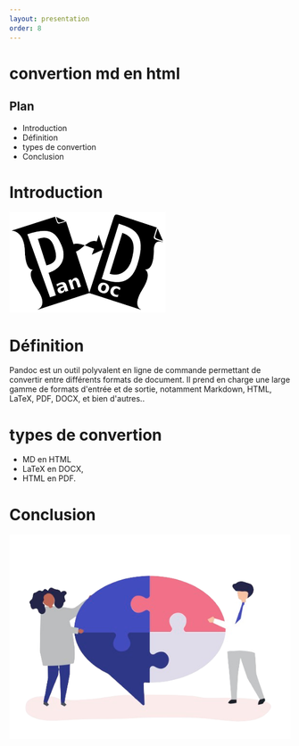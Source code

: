 ```yaml
---
layout: presentation
order: 8
---
```


# convertion md en html

<!-- new slide -->

## Plan


- Introduction
- Définition
- types de convertion
- Conclusion
<!-- new slide -->


# Introduction

![Pandoc](./images/pandoc.png)
<!-- new slide -->


# Définition

Pandoc est un outil polyvalent en ligne de commande permettant de convertir entre différents formats de document. Il prend en charge une large gamme de formats d'entrée et de sortie, notamment Markdown, HTML, LaTeX, PDF, DOCX, et bien d'autres..

<!-- new slide -->


# types de convertion

- MD en HTML
- LaTeX en DOCX,
- HTML en PDF.
<!-- new slide -->

# Conclusion

![Conclusion](./images/conclusion.png)
